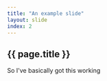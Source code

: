 ```yaml
---
title: "An example slide"
layout: slide
index: 2
---
```


<section>
    <h2>{{ page.title }}</h2>
    <p>
        So I've basically got this working
    </p>
</section>

